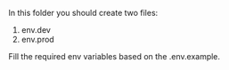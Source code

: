 In this folder you should create two files: 
1. env.dev
2. env.prod

Fill the required env variables based on the .env.example.